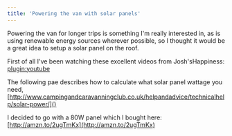 ```yaml
---
title: 'Powering the van with solar panels'
---
```


Powering the van for longer trips is something I'm really interested in, as is using renewable energy sources wherever possible, so I thought it would be a great idea to setup a solar panel on the roof.

First of all I've been watching these excellent videos from Josh'sHappiness: [plugin:youtube](https://www.youtube.com/watch?v=RHHeUKxHNzY&t=752s.)

The following pae describes how to calculate what solar panel wattage you need, [http://www.campingandcaravanningclub.co.uk/helpandadvice/technicalhelp/solar-power/]()

I decided to go with a 80W panel which I bought here: [http://amzn.to/2ugTmKx](http://amzn.to/2ugTmKx)